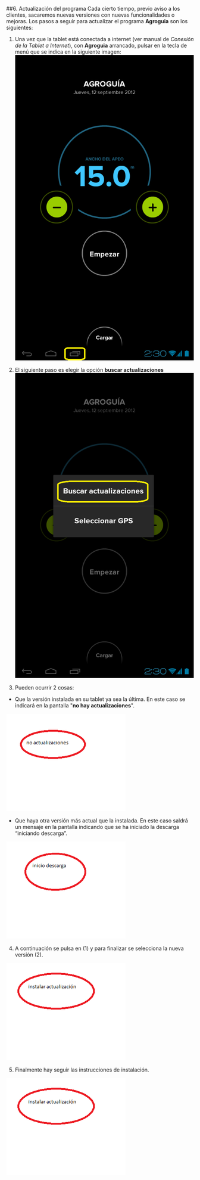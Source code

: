 ##6. Actualización del programa
Cada cierto tiempo, previo aviso a los clientes, sacaremos nuevas versiones con nuevas funcionalidades o mejoras. Los pasos a seguir para actualizar el programa **Agroguia** son los siguientes:

1. Una vez que la tablet está conectada a internet (ver manual de *Conexión de la Tablet a Internet*), con **Agroguia** arrancado, pulsar en la tecla de menú que se indica en la siguiente imagen:
![Acceso menú actualizar](../images/update_menu.png "Acceso menú actualizar")

2. El siguiente paso es elegir la opción **buscar actualizaciones**
![Buscar actualizaciones](../images/searching_update.png "Buscar actualizaciones")

3. Pueden ocurrir 2 cosas:

* Que la versión instalada en su tablet ya sea la última. En este caso se indicará en la pantalla "**no hay actualizaciones**".

![No hay actualizaciones](../images/no_update.png "No hay actualizaciones")

* Que haya otra versión más actual que la instalada. En este caso saldrá un mensaje en la pantalla indicando que se ha iniciado la descarga “iniciando descarga”. 

![Iniciando descarga](../images/downloading.png "Iniciando descarga")

4. A continuación se pulsa en (1) y para finalizar se selecciona la nueva versión (2). 

![Instalación actualización](../images/install_update.png "Instalación actualización")

5. Finalmente hay seguir las instrucciones de instalación.

![Instalando actualización](../images/install_update.png "Instalando actualización")